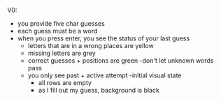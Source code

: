 V0:

- you provide five char guesses
- each guess must be a word
- when you press enter, you see the status of your last guess
    - letters that are in a wrong places are yellow
    - missing letters are grey
    - correct guesses + positions are green
      -don't let unknown words pass
    - you only see past + active attempt
      -initial visual state
        - all rows are empty
        - as I fill out my guess, background is black